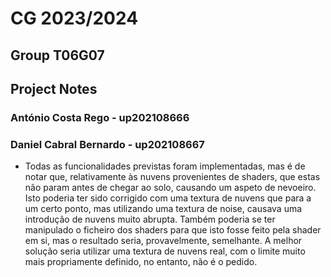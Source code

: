 # CG 2023/2024

## Group T06G07

## Project Notes

### António Costa Rego - up202108666

### Daniel Cabral Bernardo - up202108667

- Todas as funcionalidades previstas foram implementadas, mas é de notar que, relativamente às nuvens provenientes de shaders, que estas não param antes de chegar ao solo, causando um aspeto de nevoeiro. Isto poderia ter sido corrigido com uma textura de nuvens que para a um certo ponto, mas utilizando uma textura de noise, causava uma introdução de nuvens muito abrupta. Também poderia se ter manipulado o ficheiro dos shaders para que isto fosse feito pela shader em si, mas o resultado seria, provavelmente, semelhante. A melhor solução seria utilizar uma textura de nuvens real, com o limite muito mais propriamente definido, no entanto, não é o pedido.

